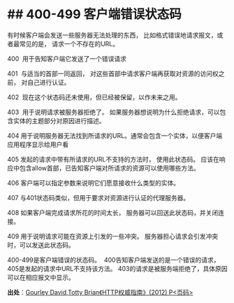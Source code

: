 # \## 400-499 客户端错误状态码

有时候客户端会发送一些服务器无法处理的东西， 比如格式错误地请求报文，或者最常见的是， 请求一个不存在的URL。

400  用于告知客户端它发送了一个错误请求

401  与适当的首部一同返回， 对这些首部中请求客户端再获取对资源的访问权之前， 对自己进行认证。

402  现在这个状态码还未使用，但已经被保留，以作未来之用。

403  用于说明请求被服务器拒绝了。 如果服务器想说明为什么拒绝请求，可以包含实体的主题部分对原因进行描述。

404 用于说明服务器无法找到所请求的URL。通常会包含一个实体，以便客户端应用程序显示给用户看

405 发起的请求中带有所请求的URL不支持的方法时， 使用此状态码。 应该在响应中包含allow首部，已告知客户端对所请求的资源可以使用哪些方法。

406 客户端可以指定参数来说明它们愿意接收什么类型的实体。

407 与401状态码类似，但用于要求对资源进行认证的代理服务器。

408 如果客户端完成请求所花的时间太长， 服务器可以回送此状态码，并关闭连接。

409 用于说明请求可能在资源上引发的一些冲突。 服务器担心请求会引发冲突时，可以发送此状态码。

400-499是客户端错误的状态码。  400告知客户端发送的是一个错误的请求，405是发起的请求中URL不支持该方法。 403的请求是被服务端拒绝了，具体原因可以在相应报文中显示。

**出处**：[Gourley David,Totty Brian《HTTP权威指南》(2012) P<页码>](zotero://select/library/items/WK5NQJZ4)

